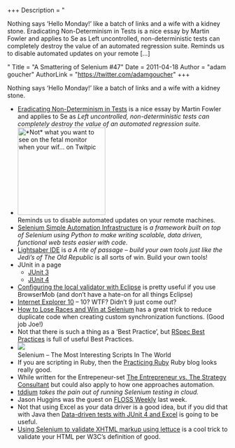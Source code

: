 +++
Description = "<p>Nothing says ‘Hello Monday!’ like a batch of links and a wife with a kidney stone. Eradicating Non-Determinism in Tests is a nice essay by Martin Fowler and applies to Se as Left uncontrolled, non-deterministic tests can completely destroy the value of an automated regression suite. Reminds us to disable automated updates on your remote […]</p>"
Title = "A Smattering of Selenium #47"
Date = 2011-04-18
Author = "adam goucher"
AuthorLink = "https://twitter.com/adamgoucher"
+++

<p>Nothing says &#8216;Hello Monday!&#8217; like a batch of links and a wife with a kidney stone.</p>
<ul>
<li><a href="http://martinfowler.com/articles/nonDeterminism.html">Eradicating Non-Determinism in Tests</a> is a nice essay by Martin Fowler and applies to Se as <i>Left uncontrolled, non-deterministic tests can completely destroy the value of an automated regression suite.</i></li>
<li><a href="http://twitpic.com/4kuem8" title="*Not* what you want to see on the fetal monitor when your wif... on Twitpic"><img src="https://i0.wp.com/twitpic.com/show/thumb/4kuem8.jpg" width="200" height="200" alt="*Not* what you want to see on the fetal monitor when your wif... on Twitpic"></a><br /> Reminds us to disable automated updates on your remote machines.</li>
<li><a href="https://launchpad.net/selenium-simple-test">Selenium Simple Automation Infrastructure</a> is <i>a framework built on top of Selenium using Python to make writing scalable, data driven, functional web tests easier with code</i>.</li>
<li><a href="http://lightsaberide.com/">Lightsaber IDE</a> is <i>a A rite of passage &#8211; build your own tools just like the Jedi&#8217;s of The Old Republic</i> is all sorts of win. Build your own tools!</li>
<li>JUnit in a page
<ul>
<li><a href="http://blog.thecodewhisperer.com/post/4559559633/classic-junit-3-on-one-page">JUnit 3</a></li>
<li><a href="http://blog.thecodewhisperer.com/post/4607284031/by-popular-demand-junit-4-on-one-page">JUnit 4</a></li>
</ul>
</li>
<li><a href="http://blog.browsermob.com/2011/04/configuring-the-local-validator-with-eclipse/">Configuring the local validator with Eclipse</a> is pretty useful if you use BrowserMob (and don&#8217;t have a hate-on for all things Eclipse)</li>
<li><a href="http://blogs.msdn.com/b/ie/archive/2011/04/12/native-html5-first-ie10-platform-preview-available-for-download.aspx">Internet Explorer 10</a> &#8211; 10? WTF? Didn&#8217;t 9 just come out?</a></li>
<li><a href="http://saucelabs.com/blog/index.php/2011/04/how-to-lose-races-and-win-at-selenium/">How to Lose Races and Win at Selenium</a> has a great trick to reduce duplicate code when creating custom synchronization functions. (Good job Joe!)</li>
<li>Not that there is such a thing as a &#8216;Best Practice&#8217;, but <a href="http://www.methodsandtools.com/tools/tools.php?rspec">RSpec Best Practices</a> is full of useful Best Practices.</li>
<li><img src="https://i2.wp.com/i.imgur.com/y7Hm9.jpg" /><br />Selenium &#8211; The Most Interesting Scripts In The World</li>
<li>If you are scripting in Ruby, then the <a href="http://blog.rubybestpractices.com/">Practicing Ruby</a> Ruby blog looks really good.</li>
<li>While written for the Entrepeneur-set <a href="http://blog.summation.net/2011/02/entrepreneur.html">The Entrepreneur vs. The Strategy Consultant</a> but could also apply to how one approaches automation.</li>
<li><a href="http://rubygems.org/gems/tddium-preview">tddium</a> <i>takes the pain out of running Selenium testing in cloud.</i></li>
<li>Jason Huggins was the guest on <a href="http://twit.tv/floss161">FLOSS Weekly</a> last week.</li>
<li>Not that using Excel as your data driver is a good idea, but if you did that with Java then <a href="http://weblogs.java.net/blog/johnsmart/archive/2009/11/28/data-driven-tests-junit-4-and-excel">Data-driven tests with JUnit 4 and Excel</a> is going to be useful.</li>
<li><a href="http://cburgmer.posterous.com/using-selenium-to-validate-xhtml-markup-using">Using Selenium to validate XHTML markup using lettuce</a> is a cool trick to validate your HTML per W3C&#8217;s definition of good.</li>
</ul>

